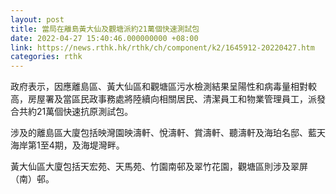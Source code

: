 ```yaml
---
layout: post
title: 當局在離島黃大仙及觀塘派約21萬個快速測試包
date: 2022-04-27 15:40:46.000000000 +08:00
link: https://news.rthk.hk/rthk/ch/component/k2/1645912-20220427.htm
categories: rthk
---
```


政府表示，因應離島區、黃大仙區和觀塘區污水檢測結果呈陽性和病毒量相對較高，房屋署及當區民政事務處將陸續向相關居民、清潔員工和物業管理員工，派發合共約21萬個快速抗原測試包。
 
涉及的離島區大廈包括映灣園映濤軒、悅濤軒、賞濤軒、聽濤軒及海珀名邸、藍天海岸第1至4期，及海堤灣畔。
  
黃大仙區大廈包括天宏苑、天馬苑、竹園南邨及翠竹花園，觀塘區則涉及翠屏（南）邨。
